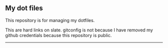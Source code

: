 
## My dot files
This repository is for managing my dotfiles.

This are hard links on slate. gitconfig is not because I have removed my github credentials because this repository is public.

***
